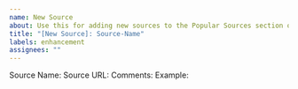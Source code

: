 ```yaml
---
name: New Source
about: Use this for adding new sources to the Popular Sources section on the readme.
title: "[New Source]: Source-Name"
labels: enhancement
assignees: ""
---
```


Source Name:
Source URL:
Comments:
Example:
